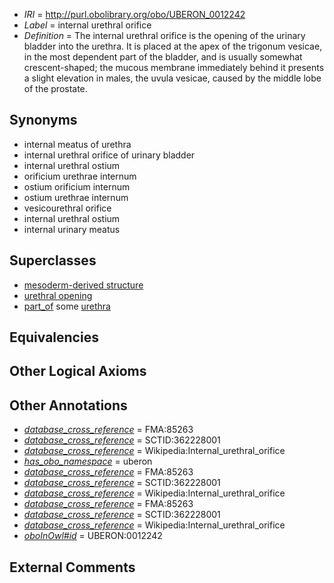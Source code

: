  * *IRI* = http://purl.obolibrary.org/obo/UBERON_0012242
 * *Label* = internal urethral orifice
 * *Definition* = The internal urethral orifice is the opening of the urinary bladder into the urethra. It is placed at the apex of the trigonum vesicae, in the most dependent part of the bladder, and is usually somewhat crescent-shaped; the mucous membrane immediately behind it presents a slight elevation in males, the uvula vesicae, caused by the middle lobe of the prostate.

## Synonyms

 * internal meatus of urethra
 * internal urethral orifice of urinary bladder
 * internal urethral ostium
 * orificium urethrae internum
 * ostium orificium internum
 * ostium urethrae internum
 * vesicourethral orifice
 * internal urethral ostium
 * internal urinary meatus

## Superclasses

 * [mesoderm-derived structure](../../UBERON/20/UBERON_0004120.md)
 * [urethral opening](../../UBERON/18/UBERON_0010418.md)
 * [part_of](../../BFO/50/BFO_0000050.md) some [urethra](../../UBERON/57/UBERON_0000057.md)

## Equivalencies


## Other Logical Axioms


## Other Annotations

 * *[database_cross_reference](../../ef/oboInOwl#hasDbXref.md)* = FMA:85263
 * *[database_cross_reference](../../ef/oboInOwl#hasDbXref.md)* = SCTID:362228001
 * *[database_cross_reference](../../ef/oboInOwl#hasDbXref.md)* = Wikipedia:Internal_urethral_orifice
 * *[has_obo_namespace](../../ce/oboInOwl#hasOBONamespace.md)* = uberon
 * *[database_cross_reference](../../ef/oboInOwl#hasDbXref.md)* = FMA:85263
 * *[database_cross_reference](../../ef/oboInOwl#hasDbXref.md)* = SCTID:362228001
 * *[database_cross_reference](../../ef/oboInOwl#hasDbXref.md)* = Wikipedia:Internal_urethral_orifice
 * *[database_cross_reference](../../ef/oboInOwl#hasDbXref.md)* = FMA:85263
 * *[database_cross_reference](../../ef/oboInOwl#hasDbXref.md)* = SCTID:362228001
 * *[database_cross_reference](../../ef/oboInOwl#hasDbXref.md)* = Wikipedia:Internal_urethral_orifice
 * *[oboInOwl#id](../../id/oboInOwl#id.md)* = UBERON:0012242

## External Comments

